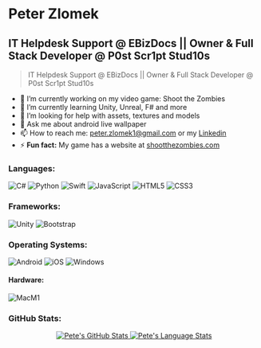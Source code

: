 # Peter Zlomek
## IT Helpdesk Support @ EBizDocs   ||   Owner & Full Stack Developer @ P0st Scr1pt Stud10s
>IT Helpdesk Support @ EBizDocs   ||   Owner & Full Stack Developer @ P0st Scr1pt Stud10s
<!--
**peterzlomek/peterzlomek** is a ✨ _special_ ✨ repository because its `README.md` (this file) appears on your GitHub profile.

Here are some ideas to get you started:
-->
- 🔭 I’m currently working on my video game: Shoot the Zombies
- 🌱 I’m currently learning Unity, Unreal, F# and more
- 🤔 I’m looking for help with assets, textures and models
- 💬 Ask me about android live wallpaper
- 📫 How to reach me: peter.zlomek1@gmail.com or my <a href="https://www.linkedin.com/in/peter-zlomek/">Linkedin</a>
- ⚡ **Fun fact:** My game has a website at <a href="https://www.shootthezombies.com/">shootthezombies.com</a>

### Languages:
![C#](https://img.shields.io/badge/C%23-239120?style=for-the-badge&logo=c-sharp&logoColor=white)
![Python](https://img.shields.io/badge/Python-14354C?style=for-the-badge&logo=python&logoColor=white)
![Swift](https://img.shields.io/badge/Swift-FA7343?style=for-the-badge&logo=swift&logoColor=white)
![JavaScript](https://img.shields.io/badge/JavaScript-F7DF1E?style=for-the-badge&logo=javascript&logoColor=black)
![HTML5](https://img.shields.io/badge/HTML5-E34F26?style=for-the-badge&logo=html5&logoColor=white)
![CSS3](https://img.shields.io/badge/CSS3-1572B6?style=for-the-badge&logo=css3&logoColor=white)

### Frameworks:
![Unity](https://img.shields.io/badge/Unity-100000?style=for-the-badge&logo=unity&logoColor=white)
![Bootstrap](https://img.shields.io/badge/Bootstrap-563D7C?style=for-the-badge&logo=bootstrap&logoColor=white)

### Operating Systems:
![Android](https://img.shields.io/badge/Android-3DDC84?style=for-the-badge&logo=android&logoColor=white)
![iOS](https://img.shields.io/badge/iOS-000000?style=for-the-badge&logo=ios&logoColor=white)
![Windows](https://img.shields.io/badge/Windows-0078D6?style=for-the-badge&logo=windows&logoColor=white)

#### Hardware:
![MacM1](https://img.shields.io/badge/Apple-MacBook_M1-999999?style=for-the-badge&logo=apple&logoColor=white)

### GitHub Stats:
<p align="center">
<a href="https://github.com/peterzlomek">
 <img src="https://github-readme-stats.vercel.app/api?username=peterzlomek&show_icons=true&hide=stars&hide_border=true" alt="Pete's GitHub Stats" />
 <img src="https://github-readme-stats.vercel.app/api/top-langs/?username=peterzlomek&layout=compact&hide_border=true" alt="Pete's Language Stats" />
</a>
</p>
